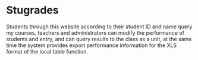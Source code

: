 # Stugrades
Students through this website according to their student ID and name query my courses, teachers and administrators can modify the performance of students and entry, and can query results to the class as a unit, at the same time the system provides export performance information for the XLS format of the local table function.
